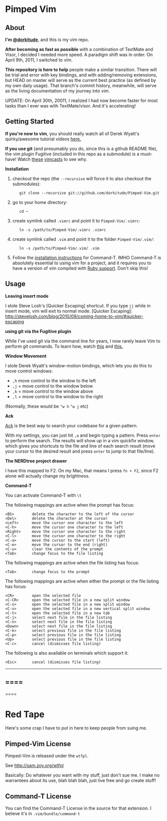 Pimped Vim
==========



About
-----

**I'm [@dorkitude]**, and this is my vim repo.

**After becoming as fast as possible** with a combination of TextMate and Visor, I decided I needed more speed.  A paradigm shift was in order.  On April 9th, 2011, I switched to vim.

**This repository is here to help** people make a similar transition.  There will be trial and error with key bindings, and with adding/removing extensions, but HEAD on master will serve as the current best practice (as defined by my own daily usage).  That branch's commit history, meanwhile, will serve as the living documentation of my journey into vim.

UPDATE:  On April 30th, 20011, I realized I had now become faster for most tasks than I ever was with TextMate/visor. And it's accelerating!


Getting Started
---------------

**If you're new to vim**, you should really watch all of Derek Wyatt's quirky/awesome tutorial videos [here.]

**If you use git** (and presumably you do, since this is a github README file), the vim plugin Fugitive (included in this repo as a submodule) is a must-have! Watch [these]&nbsp;[vimcasts] to see why.

  [@dorkitude]: http://twitter.com/dorkitude
  [here.]: http://www.derekwyatt.org/vim/vim-tutorial-videos/vim-novice-tutorial-videos/
  [these]: http://vimcasts.org/episodes/fugitive-vim---a-complement-to-command-line-git/
  [vimcasts]: http://vimcasts.org/episodes/fugitive-vim-working-with-the-git-index/


**Installation**

 1. checkout the repo (the `--recursive` will force it to also checkout the submodules):

           git clone --recursive git://github.com/dorkitude/Pimped-Vim.git

 2. go to your home directory:

           cd ~

 3. create symlink called `.vimrc` and point it to `Pimped-Vim/.vimrc`:
 
           ln -s /path/to/Pimped-Vim/.vimrc .vimrc

 4. create symlink called `.vim` and point it to the folder `Pimped-Vim/.vim/`:

           ln -s /path/to/Pimped-Vim/.vim/ .vim

 5. Follow the [installation instructions] for Command-T.  IMHO Command-T is absolutely essential to using vim for a project, and it requires you to have a version of vim compiled with [Ruby support].  Don't skip this!

  [installation instructions]: https://github.com/dorkitude/Pimped-Vim/blob/master/.vim/bundle/Command-T/README.txt
  [Ruby support]: http://stackoverflow.com/questions/3794895/installing-vim-with-ruby-support-ruby


Usage
-----


**Leaving insert mode**

I stole Steve Losh's [Quicker Escaping] shortcut.  If you type `jj` while in insert mode, vim will exit to normal mode.
  [Quicker Escaping]: http://stevelosh.com/blog/2010/09/coming-home-to-vim/#quicker-escaping

**using git via the Fugitive plugin**

While I've used git via the command line for years, I now rarely leave Vim to perform git commands.  To learn how, watch [this] and [this.]

  [this]: http://vimcasts.org/episodes/fugitive-vim---a-complement-to-command-line-git/
  [this.]: http://vimcasts.org/episodes/fugitive-vim-working-with-the-git-index/

  

**Window Movement**

I stole Derek Wyatt's window-motion bindings, which lets you do this to move control windows:

 - `,h` move control to the window to the left
 - `,j` = move control to the window below
 - `,k` = move control to the window above
 - `,l` = move control to the window to the right

(Normally, these would be `^w h`  `^w j`  etc)

**Ack**

[Ack] is the best way to search your codebase for a given pattern.

With my settings, you can just hit `,a` and begin typing a pattern.  Press `enter` to perform the search.  The results will show up in a vim quickfix window, which gives you shortcuts to the file and line of each search result (move your cursor to the desired result and press `enter` to jump to that file/line).

  [Ack]: http://stevelosh.com/blog/2010/09/coming-home-to-vim/#ack


**The NERDtree project drawer**

I have this mapped to F2.  On my Mac, that means I press `fn + F2`, since F2 alone will actually change my brightness.




**Command-T**

You can activate Command-T with `\t` 


The following mappings are active when the prompt has focus:

    <BS>        delete the character to the left of the cursor
    <Del>       delete the character at the cursor
    <Left>      move the cursor one character to the left
    <C-h>       move the cursor one character to the left
    <Right>     move the cursor one character to the right
    <C-l>       move the cursor one character to the right
    <C-a>       move the cursor to the start (left)
    <C-e>       move the cursor to the end (right)
    <C-u>       clear the contents of the prompt
    <Tab>       change focus to the file listing

The following mappings are active when the file listing has focus:

    <Tab>       change focus to the prompt

The following mappings are active when either the prompt or the file listing
has focus:

    <CR>        open the selected file
    <C-CR>      open the selected file in a new split window
    <C-s>       open the selected file in a new split window
    <C-v>       open the selected file in a new vertical split window
    <C-t>       open the selected file in a new tab
    <C-j>       select next file in the file listing
    <C-n>       select next file in the file listing
    <Down>      select next file in the file listing
    <C-k>       select previous file in the file listing
    <C-p>       select previous file in the file listing
    <Up>        select previous file in the file listing
    <C-c>       cancel (dismisses file listing)

The following is also available on terminals which support it:

    <Esc>       cancel (dismisses file listing)
    










----
====
----
====






Red Tape
========

Here's some crap I have to put in here to keep people from suing me.


Pimped-Vim License
------------------
Pimped-Vim is released under the `wtfpl`.

See http://sam.zoy.org/wtfpl

Basically: Do whatever you want with my stuff, just don't sue me.  I make no warrantees about its use, blah blah blah, just live free and go create stuff!



Command-T License
-----------------

You can find the Command-T License in the source for that extension.  I believe it's in `.vim/bundle/command-t`
